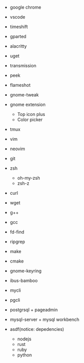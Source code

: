 - google chrome
- vscode
- timeshift
- gparted
- alacritty
- uget
- transmission
- peek
- flameshot
- gnome-tweak
- gnome extension
  - Top icon plus
  - Color picker

- tmux
- vim
- neovim
- git
- zsh
   - oh-my-zsh
   - zsh-z
- curl
- wget
- g++
- gcc
- fd-find
- ripgrep
- make
- cmake
- gnome-keyring
- ibus-bamboo
- mycli
- pgcli
- postgrsql + pageadmin
- mysql-server + mysql workbench
- asdf(notice: depedencies)
  - nodejs
  - rust
  - ruby
  - python

